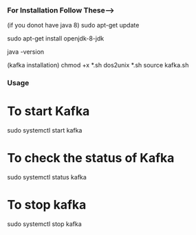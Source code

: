 ### For Installation Follow These-->

(if you donot have java 8)
sudo apt-get update

sudo apt-get install openjdk-8-jdk

java -version

(kafka installation)
chmod +x *.sh
dos2unix *.sh
source kafka.sh

### Usage

# To start Kafka
sudo systemctl start kafka

# To check the status of Kafka
sudo systemctl status kafka

# To stop kafka
sudo systemctl stop kafka
